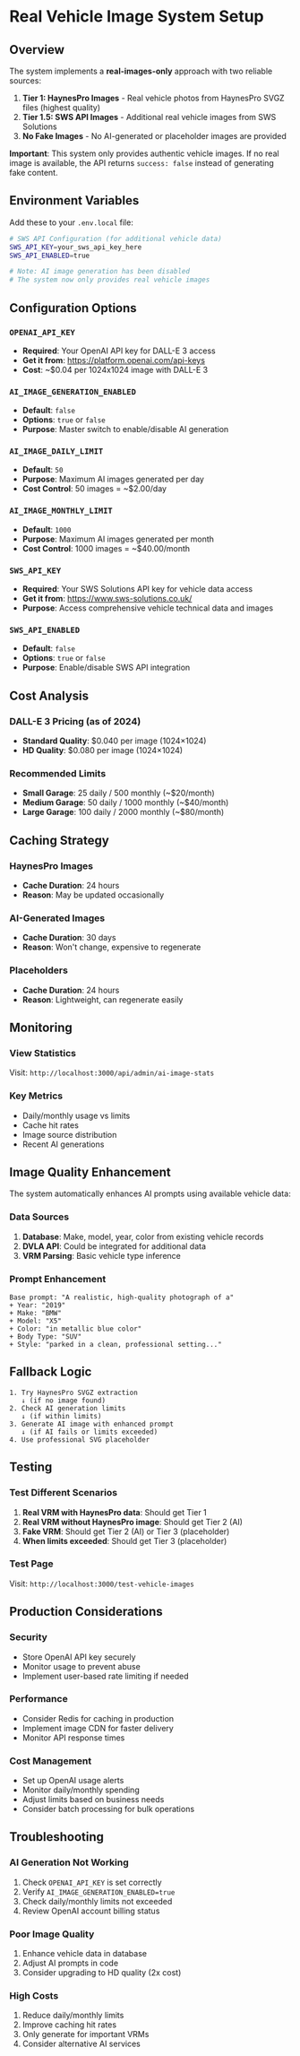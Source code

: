 # Real Vehicle Image System Setup

## Overview

The system implements a **real-images-only** approach with two reliable sources:

1. **Tier 1: HaynesPro Images** - Real vehicle photos from HaynesPro SVGZ files (highest quality)
2. **Tier 1.5: SWS API Images** - Additional real vehicle images from SWS Solutions
3. **No Fake Images** - No AI-generated or placeholder images are provided

**Important**: This system only provides authentic vehicle images. If no real image is available, the API returns `success: false` instead of generating fake content.

## Environment Variables

Add these to your `.env.local` file:

```bash
# SWS API Configuration (for additional vehicle data)
SWS_API_KEY=your_sws_api_key_here
SWS_API_ENABLED=true

# Note: AI image generation has been disabled
# The system now only provides real vehicle images
```

## Configuration Options

### `OPENAI_API_KEY`
- **Required**: Your OpenAI API key for DALL-E 3 access
- **Get it from**: https://platform.openai.com/api-keys
- **Cost**: ~$0.04 per 1024x1024 image with DALL-E 3

### `AI_IMAGE_GENERATION_ENABLED`
- **Default**: `false`
- **Options**: `true` or `false`
- **Purpose**: Master switch to enable/disable AI generation

### `AI_IMAGE_DAILY_LIMIT`
- **Default**: `50`
- **Purpose**: Maximum AI images generated per day
- **Cost Control**: 50 images = ~$2.00/day

### `AI_IMAGE_MONTHLY_LIMIT`
- **Default**: `1000`
- **Purpose**: Maximum AI images generated per month
- **Cost Control**: 1000 images = ~$40.00/month

### `SWS_API_KEY`
- **Required**: Your SWS Solutions API key for vehicle data access
- **Get it from**: https://www.sws-solutions.co.uk/
- **Purpose**: Access comprehensive vehicle technical data and images

### `SWS_API_ENABLED`
- **Default**: `false`
- **Options**: `true` or `false`
- **Purpose**: Enable/disable SWS API integration

## Cost Analysis

### DALL-E 3 Pricing (as of 2024)
- **Standard Quality**: $0.040 per image (1024×1024)
- **HD Quality**: $0.080 per image (1024×1024)

### Recommended Limits
- **Small Garage**: 25 daily / 500 monthly (~$20/month)
- **Medium Garage**: 50 daily / 1000 monthly (~$40/month)
- **Large Garage**: 100 daily / 2000 monthly (~$80/month)

## Caching Strategy

### HaynesPro Images
- **Cache Duration**: 24 hours
- **Reason**: May be updated occasionally

### AI-Generated Images
- **Cache Duration**: 30 days
- **Reason**: Won't change, expensive to regenerate

### Placeholders
- **Cache Duration**: 24 hours
- **Reason**: Lightweight, can regenerate easily

## Monitoring

### View Statistics
Visit: `http://localhost:3000/api/admin/ai-image-stats`

### Key Metrics
- Daily/monthly usage vs limits
- Cache hit rates
- Image source distribution
- Recent AI generations

## Image Quality Enhancement

The system automatically enhances AI prompts using available vehicle data:

### Data Sources
1. **Database**: Make, model, year, color from existing vehicle records
2. **DVLA API**: Could be integrated for additional data
3. **VRM Parsing**: Basic vehicle type inference

### Prompt Enhancement
```
Base prompt: "A realistic, high-quality photograph of a"
+ Year: "2019"
+ Make: "BMW"
+ Model: "X5"
+ Color: "in metallic blue color"
+ Body Type: "SUV"
+ Style: "parked in a clean, professional setting..."
```

## Fallback Logic

```
1. Try HaynesPro SVGZ extraction
   ↓ (if no image found)
2. Check AI generation limits
   ↓ (if within limits)
3. Generate AI image with enhanced prompt
   ↓ (if AI fails or limits exceeded)
4. Use professional SVG placeholder
```

## Testing

### Test Different Scenarios
1. **Real VRM with HaynesPro data**: Should get Tier 1
2. **Real VRM without HaynesPro image**: Should get Tier 2 (AI)
3. **Fake VRM**: Should get Tier 2 (AI) or Tier 3 (placeholder)
4. **When limits exceeded**: Should get Tier 3 (placeholder)

### Test Page
Visit: `http://localhost:3000/test-vehicle-images`

## Production Considerations

### Security
- Store OpenAI API key securely
- Monitor usage to prevent abuse
- Implement user-based rate limiting if needed

### Performance
- Consider Redis for caching in production
- Implement image CDN for faster delivery
- Monitor API response times

### Cost Management
- Set up OpenAI usage alerts
- Monitor daily/monthly spending
- Adjust limits based on business needs
- Consider batch processing for bulk operations

## Troubleshooting

### AI Generation Not Working
1. Check `OPENAI_API_KEY` is set correctly
2. Verify `AI_IMAGE_GENERATION_ENABLED=true`
3. Check daily/monthly limits not exceeded
4. Review OpenAI account billing status

### Poor Image Quality
1. Enhance vehicle data in database
2. Adjust AI prompts in code
3. Consider upgrading to HD quality (2x cost)

### High Costs
1. Reduce daily/monthly limits
2. Improve caching hit rates
3. Only generate for important VRMs
4. Consider alternative AI services
